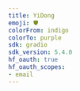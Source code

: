 ```yaml
---
title: YiDong
emoji: 🛡️
colorFrom: indigo
colorTo: purple
sdk: gradio
sdk_version: 5.4.0
hf_oauth: true
hf_oauth_scopes:
- email
---
```

